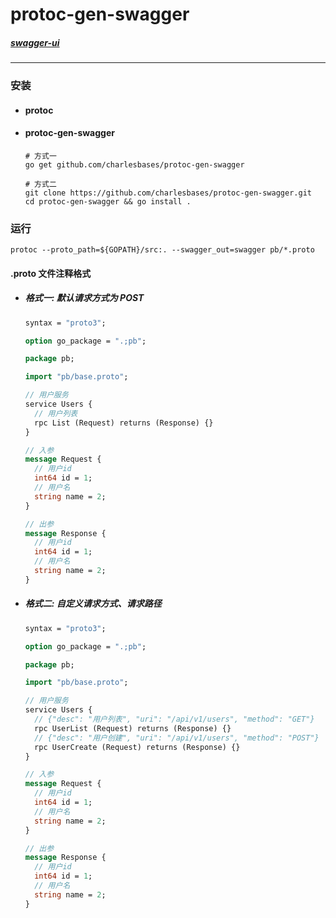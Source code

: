 # protoc-gen-swagger

##### [swagger-ui](https://github.com/charlesbases/protoc-gen-swagger/tree/master/swagger-ui)

---

### 安装

- #### protoc

- #### protoc-gen-swagger

  ```shell
  # 方式一
  go get github.com/charlesbases/protoc-gen-swagger
  
  # 方式二
  git clone https://github.com/charlesbases/protoc-gen-swagger.git
  cd protoc-gen-swagger && go install .
  ```



### 运行

```shell
protoc --proto_path=${GOPATH}/src:. --swagger_out=swagger pb/*.proto
```



#### .proto 文件注释格式

- ##### 格式一: 默认请求方式为 POST

  ```protobuf
  syntax = "proto3";
  
  option go_package = ".;pb";
  
  package pb;
  
  import "pb/base.proto";
  
  // 用户服务
  service Users {
    // 用户列表
    rpc List (Request) returns (Response) {}
  }
  
  // 入参
  message Request {
    // 用户id
    int64 id = 1;
    // 用户名
    string name = 2;
  }
  
  // 出参
  message Response {
    // 用户id
    int64 id = 1;
    // 用户名
    string name = 2;
  }
  ```

  

- ##### 格式二: 自定义请求方式、请求路径

  ```protobuf
  syntax = "proto3";
  
  option go_package = ".;pb";
  
  package pb;
  
  import "pb/base.proto";
  
  // 用户服务
  service Users {
    // {"desc": "用户列表", "uri": "/api/v1/users", "method": "GET"}
    rpc UserList (Request) returns (Response) {}
    // {"desc": "用户创建", "uri": "/api/v1/users", "method": "POST"}
    rpc UserCreate (Request) returns (Response) {}
  }
  
  // 入参
  message Request {
    // 用户id
    int64 id = 1;
    // 用户名
    string name = 2;
  }
  
  // 出参
  message Response {
    // 用户id
    int64 id = 1;
    // 用户名
    string name = 2;
  }
  ```


